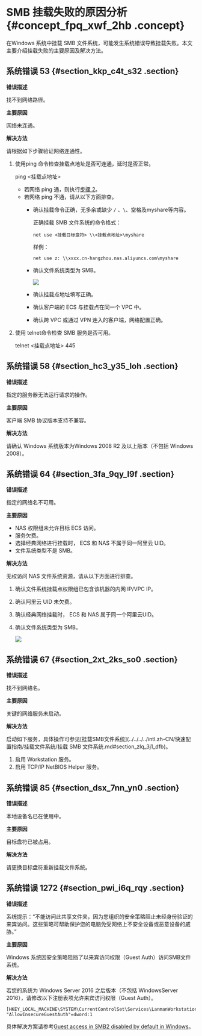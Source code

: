 # SMB 挂载失败的原因分析 {#concept_fpq_xwf_2hb .concept}

在Windows 系统中挂载 SMB 文件系统，可能发生系统错误导致挂载失败。本文主要介绍挂载失败的主要原因及解决方法。

## 系统错误 53 {#section_kkp_c4t_s32 .section}

**错误描述**

找不到网络路径。

**主要原因**

网络未连通。

**解决方法**

请根据如下步骤验证网络连通性。

1.  使用ping 命令检查挂载点地址是否可连通，延时是否正常。

    ping <挂载点地址\>

    -   若网络 ping 通，则执行[步骤 2](#li_c2c_vh8_ugj)。
    -   若网络 ping 不通，请从以下方面排查。
        -   确认挂载命令正确，无多余或缺少 `/` 、`\`、空格及myshare等内容。

            正确挂载 SMB 文件系统的命令格式：

            ``` {#codeblock_at9_yzk_jn6}
            net use <挂载目标盘符> \\<挂载点地址>\myshare
            ```

            样例：

            ``` {#codeblock_asi_1za_86c}
            net use z: \\xxxx.cn-hangzhou.nas.aliyuncs.com\myshare 
            ```

        -   确认文件系统类型为 SMB。

            ![](http://static-aliyun-doc.oss-cn-hangzhou.aliyuncs.com/assets/img/149028/156032095541401_zh-CN.png)

        -   确认挂载点地址填写正确。
        -   确认客户端的 ECS 与挂载点在同一个 VPC 中。
        -   确认跨 VPC 或通过 VPN 连入的客户端，网络配置正确。
2.  使用 telnet命令检查 SMB 服务是否可用。

    telnet <挂载点地址\> 445


## 系统错误 58 {#section_hc3_y35_loh .section}

**错误描述**

指定的服务器无法运行请求的操作。

**主要原因**

客户端 SMB 协议版本支持不兼容。

**解决方法**

请确认 Windows 系统版本为Windows 2008 R2 及以上版本（不包括 Windows 2008）。

## 系统错误 64 {#section_3fa_9qy_l9f .section}

**错误描述**

指定的网络名不可用。

**主要原因**

-   NAS 权限组未允许目标 ECS 访问。
-   服务欠费。
-   选择经典网络进行挂载时， ECS 和 NAS 不属于同一阿里云 UID。
-   文件系统类型不是 SMB。

**解决方法**

无权访问 NAS 文件系统资源，请从以下方面进行排查。

1.  确认文件系统挂载点权限组已包含该机器的内网 IP/VPC IP。
2.  确认阿里云 UID 未欠费。
3.  确认经典网络挂载时， ECS 和 NAS 属于同一个阿里云UID。
4.  确认文件系统类型为 SMB。

    ![](http://static-aliyun-doc.oss-cn-hangzhou.aliyuncs.com/assets/img/149028/156032095541401_zh-CN.png)


## 系统错误 67 {#section_2xt_2ks_so0 .section}

**错误描述**

找不到网络名。

**主要原因**

关键的网络服务未启动。

**解决方法**

启动如下服务，具体操作可参见[挂载SMB文件系统](../../../../intl.zh-CN/快速配置指南/挂载文件系统/挂载 SMB 文件系统.md#section_zlq_3j1_dfb)。

1.  启用 Workstation 服务。
2.  启用 TCP/IP NetBIOS Helper 服务。

## 系统错误 85 {#section_dsx_7nn_yn0 .section}

**错误描述**

本地设备名已在使用中。

**主要原因**

目标盘符已被占用。

**解决方法**

请更换目标盘符重新挂载文件系统。

## 系统错误 1272 {#section_pwi_i6q_rqy .section}

**错误描述**

系统提示：“不能访问此共享文件夹，因为您组织的安全策略阻止未经身份验证的来宾访问。这些策略可帮助保护您的电脑免受网络上不安全设备或恶意设备的威胁。”

**主要原因**

Windows 系统因安全策略阻挡了以来宾访问权限（Guest Auth）访问SMB文件系统。

**解决方法**

若您的系统为 Windows Server 2016 之后版本（不包括 WindowsServer 2016），请修改以下注册表项允许来宾访问权限（Guest Auth）。

``` {#codeblock_ju0_36o_rzr}
[HKEY_LOCAL_MACHINE\SYSTEM\CurrentControlSet\Services\LanmanWorkstation\Parameters]
"AllowInsecureGuestAuth"=dword:1
```

具体解决方案请参考[Guest access in SMB2 disabled by default in Windows](https://support.microsoft.com/en-us/help/4046019/guest-access-in-smb2-disabled-by-default-in-windows-10-and-windows-ser)。


